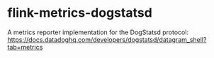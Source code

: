# flink-metrics-dogstatsd
A metrics reporter implementation for the DogStatsd protocol:
https://docs.datadoghq.com/developers/dogstatsd/datagram_shell?tab=metrics
